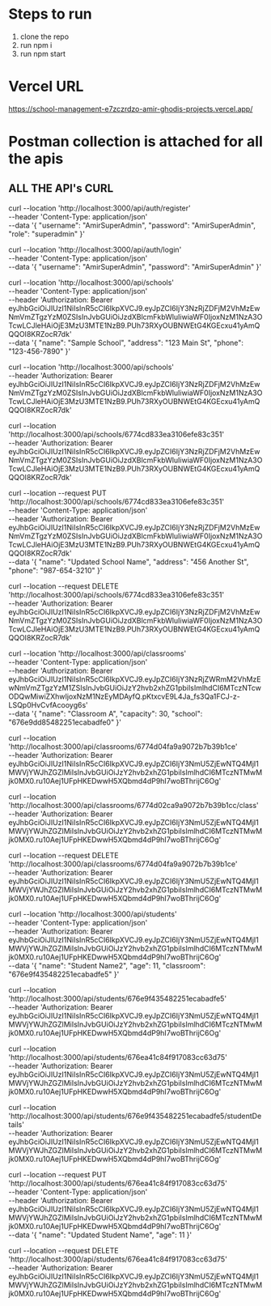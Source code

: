 # Steps to run

1. clone the repo
2. run npm i
3. run npm start


# Vercel URL 

https://school-management-e7zczrdzo-amir-ghodis-projects.vercel.app/

# Postman collection is attached for all the apis


## ALL THE API's CURL

curl --location 'http://localhost:3000/api/auth/register' \
--header 'Content-Type: application/json' \
--data '{
  "username": "AmirSuperAdmin",
  "password": "AmirSuperAdmin",
  "role": "superadmin"
}'


curl --location 'http://localhost:3000/api/auth/login' \
--header 'Content-Type: application/json' \
--data '{
  "username": "AmirSuperAdmin",
  "password": "AmirSuperAdmin"
}'


curl --location 'http://localhost:3000/api/schools' \
--header 'Content-Type: application/json' \
--header 'Authorization: Bearer eyJhbGciOiJIUzI1NiIsInR5cCI6IkpXVCJ9.eyJpZCI6IjY3NzRjZDFjM2VhMzEwNmVmZTgzYzM0ZSIsInJvbGUiOiJzdXBlcmFkbWluIiwiaWF0IjoxNzM1NzA3OTcwLCJleHAiOjE3MzU3MTE1NzB9.PUh73RXyOUBNWEtG4KGEcxu41yAmQQQOI8KRZocR7dk' \
--data '{
  "name": "Sample School",
  "address": "123 Main St",
  "phone": "123-456-7890"
}'


curl --location 'http://localhost:3000/api/schools' \
--header 'Authorization: Bearer eyJhbGciOiJIUzI1NiIsInR5cCI6IkpXVCJ9.eyJpZCI6IjY3NzRjZDFjM2VhMzEwNmVmZTgzYzM0ZSIsInJvbGUiOiJzdXBlcmFkbWluIiwiaWF0IjoxNzM1NzA3OTcwLCJleHAiOjE3MzU3MTE1NzB9.PUh73RXyOUBNWEtG4KGEcxu41yAmQQQOI8KRZocR7dk'


curl --location 'http://localhost:3000/api/schools/6774cd833ea3106efe83c351' \
--header 'Authorization: Bearer eyJhbGciOiJIUzI1NiIsInR5cCI6IkpXVCJ9.eyJpZCI6IjY3NzRjZDFjM2VhMzEwNmVmZTgzYzM0ZSIsInJvbGUiOiJzdXBlcmFkbWluIiwiaWF0IjoxNzM1NzA3OTcwLCJleHAiOjE3MzU3MTE1NzB9.PUh73RXyOUBNWEtG4KGEcxu41yAmQQQOI8KRZocR7dk'


curl --location --request PUT 'http://localhost:3000/api/schools/6774cd833ea3106efe83c351' \
--header 'Content-Type: application/json' \
--header 'Authorization: Bearer eyJhbGciOiJIUzI1NiIsInR5cCI6IkpXVCJ9.eyJpZCI6IjY3NzRjZDFjM2VhMzEwNmVmZTgzYzM0ZSIsInJvbGUiOiJzdXBlcmFkbWluIiwiaWF0IjoxNzM1NzA3OTcwLCJleHAiOjE3MzU3MTE1NzB9.PUh73RXyOUBNWEtG4KGEcxu41yAmQQQOI8KRZocR7dk' \
--data '{
  "name": "Updated School Name",
  "address": "456 Another St",
  "phone": "987-654-3210"
}'


curl --location --request DELETE 'http://localhost:3000/api/schools/6774cd833ea3106efe83c351' \
--header 'Authorization: Bearer eyJhbGciOiJIUzI1NiIsInR5cCI6IkpXVCJ9.eyJpZCI6IjY3NzRjZDFjM2VhMzEwNmVmZTgzYzM0ZSIsInJvbGUiOiJzdXBlcmFkbWluIiwiaWF0IjoxNzM1NzA3OTcwLCJleHAiOjE3MzU3MTE1NzB9.PUh73RXyOUBNWEtG4KGEcxu41yAmQQQOI8KRZocR7dk'


curl --location 'http://localhost:3000/api/classrooms' \
--header 'Content-Type: application/json' \
--header 'Authorization: Bearer eyJhbGciOiJIUzI1NiIsInR5cCI6IkpXVCJ9.eyJpZCI6IjY3NzRjZWRmM2VhMzEwNmVmZTgzYzM1ZSIsInJvbGUiOiJzY2hvb2xhZG1pbiIsImlhdCI6MTczNTcwODQwMiwiZXhwIjoxNzM1NzEyMDAyfQ.pKtxcvE9L4Ja_fs3Qa1FCJ-z-LSQp0HvCvfAcooyg6s' \
--data '{
  "name": "Classroom A",
  "capacity": 30,
  "school": "676e9dd85482251ecabadfe0"
}'


curl --location 'http://localhost:3000/api/classrooms/6774d04fa9a9072b7b39b1ce' \
--header 'Authorization: Bearer eyJhbGciOiJIUzI1NiIsInR5cCI6IkpXVCJ9.eyJpZCI6IjY3NmU5ZjEwNTQ4MjI1MWVjYWJhZGZlMiIsInJvbGUiOiJzY2hvb2xhZG1pbiIsImlhdCI6MTczNTMwMjk0MX0.ru10Aej1UFpHKEDwwH5XQbmd4dP9hI7woBThrijC6Og'


curl --location 'http://localhost:3000/api/classrooms/6774d02ca9a9072b7b39b1cc/class' \
--header 'Authorization: Bearer eyJhbGciOiJIUzI1NiIsInR5cCI6IkpXVCJ9.eyJpZCI6IjY3NmU5ZjEwNTQ4MjI1MWVjYWJhZGZlMiIsInJvbGUiOiJzY2hvb2xhZG1pbiIsImlhdCI6MTczNTMwMjk0MX0.ru10Aej1UFpHKEDwwH5XQbmd4dP9hI7woBThrijC6Og'

curl --location --request DELETE 'http://localhost:3000/api/classrooms/6774d04fa9a9072b7b39b1ce' \
--header 'Authorization: Bearer eyJhbGciOiJIUzI1NiIsInR5cCI6IkpXVCJ9.eyJpZCI6IjY3NmU5ZjEwNTQ4MjI1MWVjYWJhZGZlMiIsInJvbGUiOiJzY2hvb2xhZG1pbiIsImlhdCI6MTczNTMwMjk0MX0.ru10Aej1UFpHKEDwwH5XQbmd4dP9hI7woBThrijC6Og'

curl --location 'http://localhost:3000/api/students' \
--header 'Content-Type: application/json' \
--header 'Authorization: Bearer eyJhbGciOiJIUzI1NiIsInR5cCI6IkpXVCJ9.eyJpZCI6IjY3NmU5ZjEwNTQ4MjI1MWVjYWJhZGZlMiIsInJvbGUiOiJzY2hvb2xhZG1pbiIsImlhdCI6MTczNTMwMjk0MX0.ru10Aej1UFpHKEDwwH5XQbmd4dP9hI7woBThrijC6Og' \
--data '{
  "name": "Student Name2",
  "age": 11,
  "classroom": "676e9f435482251ecabadfe5"
}'

curl --location 'http://localhost:3000/api/students/676e9f435482251ecabadfe5' \
--header 'Authorization: Bearer eyJhbGciOiJIUzI1NiIsInR5cCI6IkpXVCJ9.eyJpZCI6IjY3NmU5ZjEwNTQ4MjI1MWVjYWJhZGZlMiIsInJvbGUiOiJzY2hvb2xhZG1pbiIsImlhdCI6MTczNTMwMjk0MX0.ru10Aej1UFpHKEDwwH5XQbmd4dP9hI7woBThrijC6Og'


curl --location 'http://localhost:3000/api/students/676ea41c84f917083cc63d75' \
--header 'Authorization: Bearer eyJhbGciOiJIUzI1NiIsInR5cCI6IkpXVCJ9.eyJpZCI6IjY3NmU5ZjEwNTQ4MjI1MWVjYWJhZGZlMiIsInJvbGUiOiJzY2hvb2xhZG1pbiIsImlhdCI6MTczNTMwMjk0MX0.ru10Aej1UFpHKEDwwH5XQbmd4dP9hI7woBThrijC6Og'


curl --location 'http://localhost:3000/api/students/676e9f435482251ecabadfe5/studentDetails' \
--header 'Authorization: Bearer eyJhbGciOiJIUzI1NiIsInR5cCI6IkpXVCJ9.eyJpZCI6IjY3NmU5ZjEwNTQ4MjI1MWVjYWJhZGZlMiIsInJvbGUiOiJzY2hvb2xhZG1pbiIsImlhdCI6MTczNTMwMjk0MX0.ru10Aej1UFpHKEDwwH5XQbmd4dP9hI7woBThrijC6Og'

curl --location --request PUT 'http://localhost:3000/api/students/676ea41c84f917083cc63d75' \
--header 'Content-Type: application/json' \
--header 'Authorization: Bearer eyJhbGciOiJIUzI1NiIsInR5cCI6IkpXVCJ9.eyJpZCI6IjY3NmU5ZjEwNTQ4MjI1MWVjYWJhZGZlMiIsInJvbGUiOiJzY2hvb2xhZG1pbiIsImlhdCI6MTczNTMwMjk0MX0.ru10Aej1UFpHKEDwwH5XQbmd4dP9hI7woBThrijC6Og' \
--data '{
  "name": "Updated Student Name",
  "age": 11
}'


curl --location --request DELETE 'http://localhost:3000/api/students/676ea41c84f917083cc63d75' \
--header 'Authorization: Bearer eyJhbGciOiJIUzI1NiIsInR5cCI6IkpXVCJ9.eyJpZCI6IjY3NmU5ZjEwNTQ4MjI1MWVjYWJhZGZlMiIsInJvbGUiOiJzY2hvb2xhZG1pbiIsImlhdCI6MTczNTMwMjk0MX0.ru10Aej1UFpHKEDwwH5XQbmd4dP9hI7woBThrijC6Og'